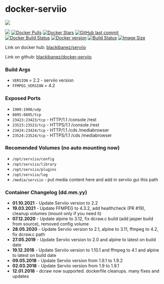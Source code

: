 # docker-serviio

[![](http://serviio.org/images/serviio.png)](http://serviio.org/) 

[![](https://images.microbadger.com/badges/image/blackibanez/serviio.svg)](https://microbadger.com/images/blackibanez/serviio) 
[![Docker Pulls](https://img.shields.io/docker/pulls/blackibanez/serviio.svg)](https://hub.docker.com/r/blackibanez/serviio/) 
[![Docker Stars](https://img.shields.io/docker/stars/blackibanez/serviio.svg)](https://hub.docker.com/r/blackibanez/serviio/)
[![GitHub last commit](https://img.shields.io/github/last-commit/blackibanez/docker-serviio.svg)](https://github.com/blackibanez/docker-serviio) 
[![Docker Build Status](https://img.shields.io/docker/build/blackibanez/serviio.svg)](https://hub.docker.com/r/blackibanez/serviio/)
[![Docker version](https://img.shields.io/docker/v/blackibanez/serviio.svg)](https://hub.docker.com/r/blackibanez/serviio/)
[![Build Status](http://mafreeboxdelta.ddns.net:8099/buildStatus/icon?job=Serviio)](http://mafreeboxdelta.ddns.net:8099/job/Serviio/)
[![Image Size](https://img.shields.io/docker/image-size/blackibanez/serviio)](https://hub.docker.com/r/blackibanez/serviio/)
  
Link on docker hub: [blackibanez/serviio](https://hub.docker.com/r/blackibanez/serviio/)

Link on github: [blackibanez/docker-serviio](https://github.com/blackibanez/docker-serviio)

### Build Args

 - `VERSION` = 2.2 - serviio version
 - `FFMPEG_VERSION` = 4.2


### Exposed Ports

 - `1900:1900/udp`
 - `8895:8895/tcp`
 - `23423:23423/tcp` - HTTP/1.1 /console /rest
 - `23523:23523/tcp` - HTTPS/1.1 /console /rest
 - `23424:23424/tcp` - HTTP/1.1 /cds /mediabrowser
 - `23524:23524/tcp` - HTTPS/1.1 /cds /mediabrowser

### Recomended Volumes (no auto mounting now)
 - `/opt/serviio/config`
 - `/opt/serviio/library`
 - `/opt/serviio/plugins`
 - `/opt/serviio/log`
 - `/media/serviio` - put media content here and add in serviio gui this path


### Container Changelog (dd.mm.yy)
 - **01.10.2021** - Update Serviio version to 2.2
 - **19.03.2021** - Update FFMPEG to 4.3.2, add healthcheck (PR #19), cleanup volumes (mount only if you need it)
 - **07.12.2020** - Update alpine to 3.12, fix dcraw.c build (add jasper build from source), removed config volume
 - **28.05.2020** - Update Serviio version to 2.1, alpine to 3.11, ffmpeg to 4.2, fix dcraw.c path
 - **27.05.2019** - Update Serviio version to 2.0 and alpine to latest on build date
 - **19.12.2018** - Update Serviio version to 1.10.1 and ffmpeg to 4.1 and alpine to latest on build date
 - **09.05.2018** - Update Serviio version from 1.9.1 to 1.9.2
 - **02.03.2018** - Update Serviio version from 1.9 to 1.9.1
 - **12.01.2018** - dcraw now supported. dockerfile cleanups. many fixes and updates
